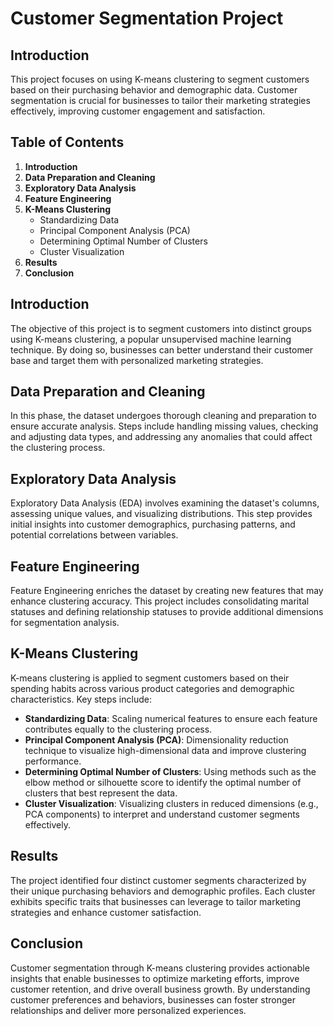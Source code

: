 # Customer Segmentation Project

## Introduction

This project focuses on using K-means clustering to segment customers based on their purchasing behavior and demographic data. Customer segmentation is crucial for businesses to tailor their marketing strategies effectively, improving customer engagement and satisfaction.

## Table of Contents

1. **Introduction**
2. **Data Preparation and Cleaning**
3. **Exploratory Data Analysis**
4. **Feature Engineering**
5. **K-Means Clustering**
   - Standardizing Data
   - Principal Component Analysis (PCA)
   - Determining Optimal Number of Clusters
   - Cluster Visualization
6. **Results**
7. **Conclusion**

## Introduction

The objective of this project is to segment customers into distinct groups using K-means clustering, a popular unsupervised machine learning technique. By doing so, businesses can better understand their customer base and target them with personalized marketing strategies.

## Data Preparation and Cleaning

In this phase, the dataset undergoes thorough cleaning and preparation to ensure accurate analysis. Steps include handling missing values, checking and adjusting data types, and addressing any anomalies that could affect the clustering process.

## Exploratory Data Analysis

Exploratory Data Analysis (EDA) involves examining the dataset's columns, assessing unique values, and visualizing distributions. This step provides initial insights into customer demographics, purchasing patterns, and potential correlations between variables.

## Feature Engineering

Feature Engineering enriches the dataset by creating new features that may enhance clustering accuracy. This project includes consolidating marital statuses and defining relationship statuses to provide additional dimensions for segmentation analysis.

## K-Means Clustering

K-means clustering is applied to segment customers based on their spending habits across various product categories and demographic characteristics. Key steps include:

- **Standardizing Data**: Scaling numerical features to ensure each feature contributes equally to the clustering process.
- **Principal Component Analysis (PCA)**: Dimensionality reduction technique to visualize high-dimensional data and improve clustering performance.
- **Determining Optimal Number of Clusters**: Using methods such as the elbow method or silhouette score to identify the optimal number of clusters that best represent the data.
- **Cluster Visualization**: Visualizing clusters in reduced dimensions (e.g., PCA components) to interpret and understand customer segments effectively.

## Results

The project identified four distinct customer segments characterized by their unique purchasing behaviors and demographic profiles. Each cluster exhibits specific traits that businesses can leverage to tailor marketing strategies and enhance customer satisfaction.

## Conclusion

Customer segmentation through K-means clustering provides actionable insights that enable businesses to optimize marketing efforts, improve customer retention, and drive overall business growth. By understanding customer preferences and behaviors, businesses can foster stronger relationships and deliver more personalized experiences.
